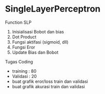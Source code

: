 # SingleLayerPerceptron
Function SLP
1. Inisialisasi Bobot dan bias
2. Dot Product
3. Fungsi aktifasi (sigmoid, dll)
4. Fungsi Eror
5. Update Bias dan Bobot

Tugas Coding
- training : 80
- Validasi : 20
- buat grafik eror/loss train dan validasi
- buat grafik akurasi train dan validasi
